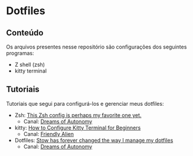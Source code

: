 # Dotfiles
## Conteúdo
Os arquivos presentes nesse repositório são configurações dos seguintes programas:

- Z shell (zsh)
- kitty terminal

## Tutoriais

Tutoriais que segui para configurá-los e gerenciar meus dotfiles:

- Zsh: [This Zsh config is perhaps my favorite one yet.](https://youtu.be/ud7YxC33Z3w?si=mFVSQx5eelSHUt98)
    * Canal: [Dreams of Autonomy](https://www.youtube.com/@dreamsofautonomy)
- kitty: [How to Configure Kitty Terminal for Beginners](https://youtu.be/U-2AB88_eUw?si=D9vRPK1wLI_teVU7)
    * Canal: [Friendly Alien](https://www.youtube.com/@friendlyalien379)
- Dotfiles: [Stow has forever changed the way I manage my dotfiles](https://youtu.be/y6XCebnB9gs?si=Mno2MLN-mAq69d-j)
    * Canal: [Dreams of Autonomy](https://www.youtube.com/@dreamsofautonomy)